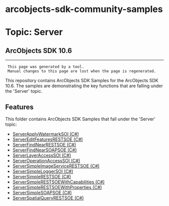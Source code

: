 # arcobjects-sdk-community-samples 
# Topic: Server
## ArcObjects SDK 10.6  

----------
     This page was generated by a tool.
     Manual changes to this page are lost when the page is regenerated.

This repository contains ArcObjects SDK Samples for the ArcObjects SDK 10.6.  The samples are demonstrating the key functions that are falling under the 'Server' topic.  


## Features

This folder contains ArcObjects SDK Samples that fall under the 'Server' topic:

* [ServerApplyWatermarkSOI (C#)](../../../../tree/master/Net/Server/ServerApplyWatermarkSOI)  
* [ServerEditFeaturesRESTSOE (C#)](../../../../tree/master/Net/Server/ServerEditFeaturesRESTSOE)  
* [ServerFindNearRESTSOE (C#)](../../../../tree/master/Net/Server/ServerFindNearRESTSOE)  
* [ServerFindNearSOAPSOE (C#)](../../../../tree/master/Net/Server/ServerFindNearSOAPSOE)  
* [ServerLayerAccessSOI (C#)](../../../../tree/master/Net/Server/ServerLayerAccessSOI)  
* [ServerOperationAccessSOI (C#)](../../../../tree/master/Net/Server/ServerOperationAccessSOI)  
* [ServerSimpleImageServiceRESTSOE (C#)](../../../../tree/master/Net/Server/ServerSimpleImageServiceRESTSOE)  
* [ServerSimpleLoggerSOI (C#)](../../../../tree/master/Net/Server/ServerSimpleLoggerSOI)  
* [ServerSimpleRESTSOE (C#)](../../../../tree/master/Net/Server/ServerSimpleRESTSOE)  
* [ServerSimpleRESTSOEWithCapabilities (C#)](../../../../tree/master/Net/Server/ServerSimpleRESTSOEWithCapabilities)  
* [ServerSimpleRESTSOEWithProperties (C#)](../../../../tree/master/Net/Server/ServerSimpleRESTSOEWithProperties)  
* [ServerSimpleSOAPSOE (C#)](../../../../tree/master/Net/Server/ServerSimpleSOAPSOE)  
* [ServerSpatialQueryRESTSOE (C#)](../../../../tree/master/Net/Server/ServerSpatialQueryRESTSOE)  


